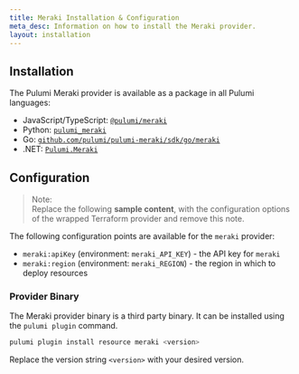 ```yaml
---
title: Meraki Installation & Configuration
meta_desc: Information on how to install the Meraki provider.
layout: installation
---
```


## Installation

The Pulumi Meraki provider is available as a package in all Pulumi languages:

* JavaScript/TypeScript: [`@pulumi/meraki`](https://www.npmjs.com/package/@pulumi/meraki)
* Python: [`pulumi_meraki`](https://pypi.org/project/pulumi_meraki/)
* Go: [`github.com/pulumi/pulumi-meraki/sdk/go/meraki`](https://pkg.go.dev/github.com/pulumi/pulumi-meraki/sdk/go/meraki)
* .NET: [`Pulumi.Meraki`](https://www.nuget.org/packages/Pulumi.Meraki)


## Configuration

> Note:  
> Replace the following **sample content**, with the configuration options
> of the wrapped Terraform provider and remove this note.

The following configuration points are available for the `meraki` provider:

- `meraki:apiKey` (environment: `meraki_API_KEY`) - the API key for `meraki`
- `meraki:region` (environment: `meraki_REGION`) - the region in which to deploy resources

### Provider Binary

The Meraki provider binary is a third party binary. It can be installed using the `pulumi plugin` command.

```bash
pulumi plugin install resource meraki <version>
```

Replace the version string `<version>` with your desired version.
